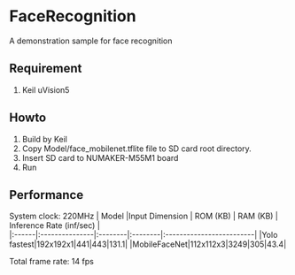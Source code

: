 # FaceRecognition
A demonstration sample for face recognition
## Requirement
1. Keil uVision5
## Howto
1. Build by Keil
2. Copy Model/face_mobilenet.tflite file to SD card root directory.
3. Insert SD card to NUMAKER-M55M1 board
4. Run
## Performance
System clock: 220MHz
| Model |Input Dimension | ROM (KB) | RAM (KB) | Inference Rate (inf/sec) |  
|:------|:---------------|:--------|:--------|:-------------------------|
|Yolo fastest|192x192x1|441|443|131.1|
|MobileFaceNet|112x112x3|3249|305|43.4|

Total frame rate: 14 fps


